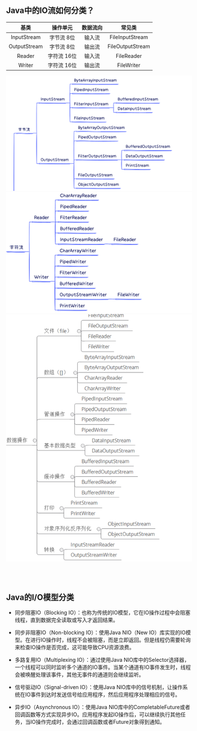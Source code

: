 
## Java中的IO流如何分类？
| 基类 | 操作单元 | 数据流向 | 常见类 |
| :--: | :--: | :--: | :--: |
| InputStream | 字节流 8位 | 输入流 | FileInputStream
| OutputStream | 字节流 8位 | 输出流 | FileOutputStream
| Reader | 字符流 16位 | 输入流 | FileReader
| Writer | 字符流 16位 | 输出流 | FileWriter

![字节流](../八股文/图例/字节流.png)
![字符流](../八股文/图例/字符流.png)
![数据操作分类](../八股文/图例/数据操作分类.png)

<br></br>


## Java的I/O模型分类
- 同步阻塞IO（Blocking IO）：也称为传统的IO模型，它在IO操作过程中会阻塞线程，直到数据完全读取或写入才返回结果。

- 同步非阻塞IO（Non-blocking IO）：使用Java NIO（New IO）库实现的IO模型。在进行IO操作时，线程不会被阻塞，而是立即返回。但是线程仍需要轮询来检查IO操作是否完成，这可能导致CPU资源浪费。

- 多路复用IO（Multiplexing IO）：通过使用Java NIO库中的Selector选择器，一个线程可以同时监听多个通道的IO事件。当某个通道有IO事件发生时，线程会被唤醒处理该事件，其他无事件的通道则会继续监听。

- 信号驱动IO（Signal-driven IO）：使用Java NIO库中的信号机制，让操作系统在IO事件到达时发送信号给应用程序，然后应用程序处理相应的信号。

- 异步IO（Asynchronous IO）：使用Java NIO库中的CompletableFuture或者回调函数等方式实现异步IO。应用程序发起IO操作后，可以继续执行其他任务，当IO操作完成时，会通过回调函数或者Future对象得到通知。

